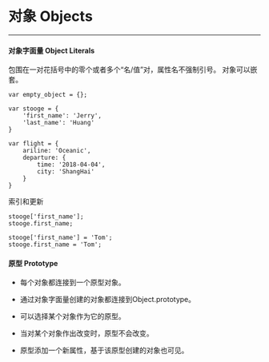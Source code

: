 # 对象 Objects
---

#### 对象字面量 Object Literals

包围在一对花括号中的零个或者多个“名/值”对，属性名不强制引号。
对象可以嵌套。

```
var empty_object = {};

var stooge = {
    'first_name': 'Jerry',
    'last_name': 'Huang'
}

var flight = {
    ariline: 'Oceanic',
    departure: {
        time: '2018-04-04',
        city: 'ShangHai'
    }
}
```

索引和更新

```
stooge['first_name'];
stooge.first_name;

stooge['first_name'] = 'Tom';
stooge.first_name = 'Tom';

```

#### 原型 Prototype

- 每个对象都连接到一个原型对象。

- 通过对象字面量创建的对象都连接到Object.prototype。

- 可以选择某个对象作为它的原型。

- 当对某个对象作出改变时，原型不会改变。

- 原型添加一个新属性，基于该原型创建的对象也可见。




